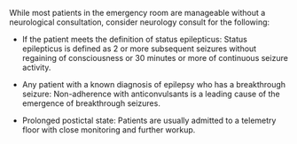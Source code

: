 While most patients in the emergency room are manageable without a neurological consultation, consider neurology consult for the following:

- If the patient meets the definition of status epilepticus: Status epilepticus is defined as 2 or more subsequent seizures without regaining of consciousness or 30 minutes or more of continuous seizure activity.

- Any patient with a known diagnosis of epilepsy who has a breakthrough seizure: Non-adherence with anticonvulsants is a leading cause of the emergence of breakthrough seizures.

- Prolonged postictal state: Patients are usually admitted to a telemetry floor with close monitoring and further workup.